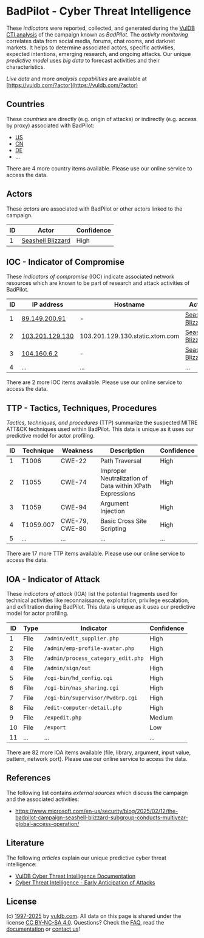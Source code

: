 # BadPilot - Cyber Threat Intelligence

These _indicators_ were reported, collected, and generated during the [VulDB CTI analysis](https://vuldb.com/?kb.cti) of the campaign known as _BadPilot_. The _activity monitoring_ correlates data from social media, forums, chat rooms, and darknet markets. It helps to determine associated actors, specific activities, expected intentions, emerging research, and ongoing attacks. Our unique _predictive model_ uses _big data_ to forecast activities and their characteristics.

_Live data_ and more _analysis capabilities_ are available at [https://vuldb.com/?actor](https://vuldb.com/?actor)

## Countries

These _countries_ are directly (e.g. origin of attacks) or indirectly (e.g. access by proxy) associated with BadPilot:

* [US](https://vuldb.com/?country.us)
* [CN](https://vuldb.com/?country.cn)
* [DE](https://vuldb.com/?country.de)
* ...

There are 4 more country items available. Please use our online service to access the data.

## Actors

These _actors_ are associated with BadPilot or other actors linked to the campaign.

ID | Actor | Confidence
-- | ----- | ----------
1 | [Seashell Blizzard](https://vuldb.com/?actor.seashell_blizzard) | High

## IOC - Indicator of Compromise

These _indicators of compromise_ (IOC) indicate associated network resources which are known to be part of research and attack activities of BadPilot.

ID | IP address | Hostname | Actor | Confidence
-- | ---------- | -------- | ----- | ----------
1 | [89.149.200.91](https://vuldb.com/?ip.89.149.200.91) | - | [Seashell Blizzard](https://vuldb.com/?actor.seashell_blizzard) | High
2 | [103.201.129.130](https://vuldb.com/?ip.103.201.129.130) | 103.201.129.130.static.xtom.com | [Seashell Blizzard](https://vuldb.com/?actor.seashell_blizzard) | High
3 | [104.160.6.2](https://vuldb.com/?ip.104.160.6.2) | - | [Seashell Blizzard](https://vuldb.com/?actor.seashell_blizzard) | High
4 | ... | ... | ... | ...

There are 2 more IOC items available. Please use our online service to access the data.

## TTP - Tactics, Techniques, Procedures

_Tactics, techniques, and procedures_ (TTP) summarize the suspected MITRE ATT&CK techniques used within BadPilot. This data is unique as it uses our predictive model for actor profiling.

ID | Technique | Weakness | Description | Confidence
-- | --------- | -------- | ----------- | ----------
1 | T1006 | CWE-22 | Path Traversal | High
2 | T1055 | CWE-74 | Improper Neutralization of Data within XPath Expressions | High
3 | T1059 | CWE-94 | Argument Injection | High
4 | T1059.007 | CWE-79, CWE-80 | Basic Cross Site Scripting | High
5 | ... | ... | ... | ...

There are 17 more TTP items available. Please use our online service to access the data.

## IOA - Indicator of Attack

These _indicators of attack_ (IOA) list the potential fragments used for technical activities like reconnaissance, exploitation, privilege escalation, and exfiltration during BadPilot. This data is unique as it uses our predictive model for actor profiling.

ID | Type | Indicator | Confidence
-- | ---- | --------- | ----------
1 | File | `/admin/edit_supplier.php` | High
2 | File | `/admin/emp-profile-avatar.php` | High
3 | File | `/admin/process_category_edit.php` | High
4 | File | `/admin/sign/out` | High
5 | File | `/cgi-bin/hd_config.cgi` | High
6 | File | `/cgi-bin/nas_sharing.cgi` | High
7 | File | `/cgi-bin/supervisor/PwdGrp.cgi` | High
8 | File | `/edit-computer-detail.php` | High
9 | File | `/expedit.php` | Medium
10 | File | `/export` | Low
11 | ... | ... | ...

There are 82 more IOA items available (file, library, argument, input value, pattern, network port). Please use our online service to access the data.

## References

The following list contains _external sources_ which discuss the campaign and the associated activities:

* https://www.microsoft.com/en-us/security/blog/2025/02/12/the-badpilot-campaign-seashell-blizzard-subgroup-conducts-multiyear-global-access-operation/

## Literature

The following _articles_ explain our unique predictive cyber threat intelligence:

* [VulDB Cyber Threat Intelligence Documentation](https://vuldb.com/?kb.cti)
* [Cyber Threat Intelligence - Early Anticipation of Attacks](https://www.scip.ch/en/?labs.20201022)

## License

(c) [1997-2025](https://vuldb.com/?kb.changelog) by [vuldb.com](https://vuldb.com/?kb.about). All data on this page is shared under the license [CC BY-NC-SA 4.0](https://creativecommons.org/licenses/by-nc-sa/4.0/). Questions? Check the [FAQ](https://vuldb.com/?kb.faq), read the [documentation](https://vuldb.com/?kb) or [contact us](https://vuldb.com/?contact)!
